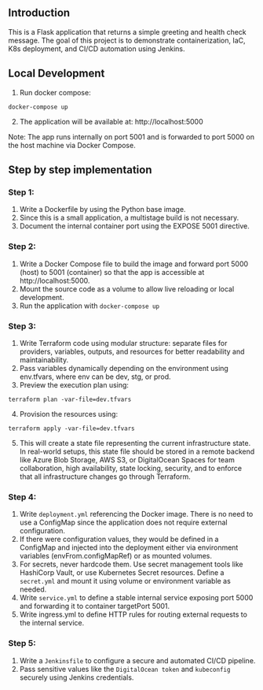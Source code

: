## Introduction
This is a Flask application that returns a simple greeting and health check message. The goal of this project is to demonstrate containerization, IaC, K8s deployment, and CI/CD automation using Jenkins.

## Local Development
1. Run docker compose:
```
docker-compose up
```
2. The application will be available at: http://localhost:5000

Note: The app runs internally on port 5001 and is forwarded to port 5000 on the host machine via Docker Compose.

## Step by step implementation

### Step 1:
1. Write a Dockerfile by using the Python base image.
2. Since this is a small application, a multistage build is not necessary.
3. Document the internal container port using the EXPOSE 5001 directive.

### Step 2:
1. Write a Docker Compose file to build the image and forward port 5000 (host) to 5001 (container) so that the app is accessible at http://localhost:5000.
2. Mount the source code as a volume to allow live reloading or local development.
3. Run the application with `docker-compose up`


### Step 3:
1. Write Terraform code using modular structure: separate files for providers, variables, outputs, and resources for better readability and maintainability.
2. Pass variables dynamically depending on the environment using env.tfvars, where env can be dev, stg, or prod.
3. Preview the execution plan using:
```
terraform plan -var-file=dev.tfvars
```
4. Provision the resources using:
```
terraform apply -var-file=dev.tfvars
```
5. This will create a state file representing the current infrastructure state. In real-world setups, this state file should be stored in a remote backend like Azure Blob Storage, AWS S3, or DigitalOcean Spaces for team collaboration, high availability, state locking, security, and to enforce that all infrastructure changes go through Terraform.

### Step 4:
1. Write `deployment.yml` referencing the Docker image. There is no need to use a ConfigMap since the application does not require external configuration.
2. If there were configuration values, they would be defined in a ConfigMap and injected into the deployment either via environment variables (envFrom.configMapRef) or as mounted volumes.
3. For secrets, never hardcode them. Use secret management tools like HashiCorp Vault, or use Kubernetes Secret resources. Define a `secret.yml` and mount it using volume or environment variable as needed.
4. Write `service.yml` to define a stable internal service exposing port 5000 and forwarding it to container targetPort 5001.
5. Write ingress.yml to define HTTP rules for routing external requests to the internal service.

### Step 5:
1. Write a `Jenkinsfile` to configure a secure and automated CI/CD pipeline.
2. Pass sensitive values like the `DigitalOcean token` and `kubeconfig` securely using Jenkins credentials.